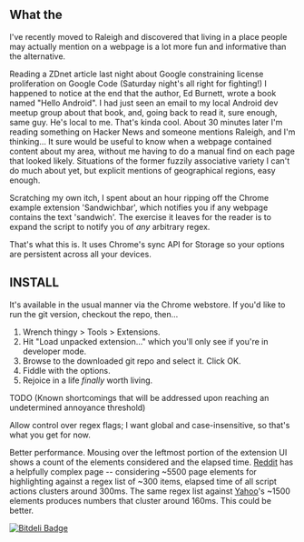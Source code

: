 What the
-------
I've recently moved to Raleigh and discovered that living in a place
people may actually mention on a webpage is a lot more fun and
informative than the alternative.

Reading a ZDnet article last night about Google constraining license
proliferation on Google Code (Saturday night's all right for
fighting!) I happened to notice at the end that the author, Ed
Burnett, wrote a book named "Hello Android". I had just seen an email
to my local Android dev meetup group about that book, and, going back
to read it, sure enough, same guy. He's local to me. That's kinda
cool. About 30 minutes later I'm reading something on Hacker News and
someone mentions Raleigh, and I'm thinking... It sure would be useful
to know when a webpage contained content about my area, without me
having to do a manual find on each page that looked likely. Situations
of the former fuzzily associative variety I can't do much about yet,
but explicit mentions of geographical regions, easy enough.

Scratching my own itch, I spent about an hour ripping off the Chrome
example extension 'Sandwichbar', which notifies you if any webpage
contains the text 'sandwich'. The exercise it leaves for the reader is
to expand the script to notify you of *any* arbitrary regex.

That's what this is. It uses Chrome's sync API for Storage so your
options are persistent across all your devices.

INSTALL
-------

It's available in the usual manner via the Chrome webstore. If you'd
like to run the git version, checkout the repo, then...

1. Wrench thingy > Tools > Extensions. 
2. Hit "Load unpacked extension..." which you'll only see if you're in
   developer mode.
3. Browse to the downloaded git repo and select it. Click OK. 
4. Fiddle with the options.
5. Rejoice in a life *finally* worth living.

TODO (Known shortcomings that will be addressed upon reaching an
undetermined annoyance threshold)

Allow control over regex flags; I want global and case-insensitive, so
that's what you get for now.

Better performance. Mousing over the leftmost portion of the extension
UI shows a count of the elements considered and the elapsed time.
[Reddit](http://reddit.com) has a helpfully complex page --
considering ~5500 page elements for highlighting against a regex list
of ~300 items, elapsed time of all script actions clusters around
300ms. The same regex list against [Yahoo](http://yahoo.com)'s ~1500
elements produces numbers that cluster around 160ms. This could be
better.

[![Bitdeli Badge](https://d2weczhvl823v0.cloudfront.net/daemianmack/chrome-watchlist/trend.png)](https://bitdeli.com/free
"Bitdeli Badge")
